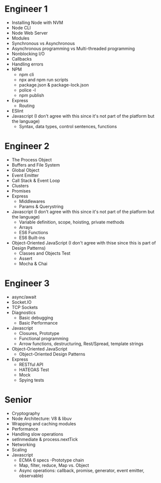 # Engineer 1
- Installing Node with NVM
- Node CLI
- Node Web Server
- Modules
- Synchronous vs Asynchronous
- Asynchronous programming vs Multi-threaded programming
- Nonblocking I/O
- Callbacks
- Handling errors
- NPM
  - npm cli
  - npx and npm run scripts
  - package.json & package-lock.json
  - police -l
  - npm publish
- Express
  - Routing
- ESlint
- Javascript (I don't agree with this since it's not part of the platform but the language)
  - Syntax, data types, control sentences, functions

# Engineer 2
- The Process Object
- Buffers and File System
- Global Object
- Event Emitter
- Call Stack & Event Loop
- Clusters
- Promises
- Express
  - Middlewares
  - Params & Querystring
- Javascript (I don't agree with this since it's not part of the platform but the language)
	- Variable definition, scope, hoisting, private methods
	- Arrays
	- ES6 Functions
	- ES6 Built-ins
- Object-Oriented JavaScript (I don't agree with thise since this is part of Design Patterns)
	- Classes and Objects
Test
  - Assert
  - Mocha & Chai

# Engineer 3
- async/await
- Socket.IO
- TCP Sockets
- Diagnostics
  - Basic debugging 
  - Basic Performance
- Javascript
	- Closures, Prototype
	- Functional programming
	- Arrow functions, destructuring, Rest/Spread, template strings
- Object-Oriented JavaScript
	- Object-Oriented Design Patterns
- Express
  - RESTful API
  - HATEOAS
Test
  - Mock
  - Spying tests

# Senior
- Cryptography
- Node Architecture: V8 & libuv
- Wrapping and caching modules
- Performance
- Handling slow operations
- setInmediate & process.nextTick
- Networking
- Scaling
- Javascript
	- ECMA 6 specs
	-Prototype chain
	- Map, filter, reduce, Map vs. Object
	- Async operations: callback, promise, generator, event emitter, observable)



